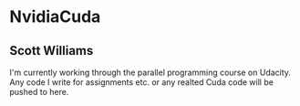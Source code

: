 # NvidiaCuda
## Scott Williams
I'm currently working through the parallel programming course on Udacity.
Any code I write for assignments etc. or any realted Cuda code will be pushed to here.
